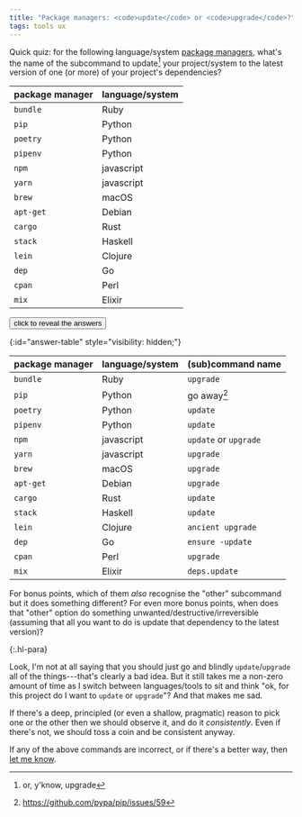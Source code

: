 ```yaml
---
title: "Package managers: <code>update</code> or <code>upgrade</code>?"
tags: tools ux
---
```


Quick quiz: for the following language/system
[package managers](https://en.wikipedia.org/wiki/Package_manager), what's the
name of the subcommand to update[^or-upgrade] your project/system to the latest
version of one (or more) of your project's dependencies?

[^or-upgrade]: or, y'know, upgrade

| package manager | language/system |
| --------------- | --------------- |
| `bundle`        | Ruby            |
| `pip`           | Python          |
| `poetry`        | Python          |
| `pipenv`        | Python          |
| `npm`           | javascript      |
| `yarn`          | javascript      |
| `brew`          | macOS           |
| `apt-get`       | Debian          |
| `cargo`         | Rust            |
| `stack`         | Haskell         |
| `lein`          | Clojure         |
| `dep`           | Go              |
| `cpan`          | Perl            |
| `mix`           | Elixir          |

<button onclick='document.getElementById("answer-table").style.visibility="visible";'>click
to reveal the answers</button>

{:id="answer-table" style="visibility: hidden;"}

| package manager | language/system | (sub)command name     |
| --------------- | --------------- | --------------------- |
| `bundle`        | Ruby            | `upgrade`             |
| `pip`           | Python          | go away[^pip]         |
| `poetry`        | Python          | `update`              |
| `pipenv`        | Python          | `update`              |
| `npm`           | javascript      | `update` or `upgrade` |
| `yarn`          | javascript      | `upgrade`             |
| `brew`          | macOS           | `upgrade`             |
| `apt-get`       | Debian          | `upgrade`             |
| `cargo`         | Rust            | `update`              |
| `stack`         | Haskell         | `update`              |
| `lein`          | Clojure         | `ancient upgrade`     |
| `dep`           | Go              | `ensure -update`      |
| `cpan`          | Perl            | `upgrade`             |
| `mix`           | Elixir          | `deps.update`         |

[^pip]: <https://github.com/pypa/pip/issues/59>

For bonus points, which of them _also_ recognise the "other" subcommand but it
does something different? For even more bonus points, when does that "other"
option do something unwanted/destructive/irreversible (assuming that all you
want to do is update that dependency to the latest version)?

{:.hl-para}

Look, I'm not at all saying that you should just go and blindly
`update`/`upgrade` all of the things---that's clearly a bad idea. But it still
takes me a non-zero amount of time as I switch between languages/tools to sit
and think "ok, for this project do I want to `update` or `upgrade`"? And that
makes me sad.

If there's a deep, principled (or even a shallow, pragmatic) reason to pick one
or the other then we should observe it, and do it _consistently_. Even if
there's not, we should toss a coin and be consistent anyway.

If any of the above commands are incorrect, or if there's a better way, then
[let me know](mailto:ben.swift@anu.edu.au).
